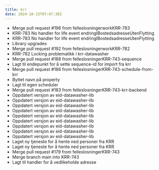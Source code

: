 ```yaml
---
title: krr
date: 2024-10-15T07:47:38Z
---
```

- Merge pull request #196 from felleslosningerworkKRR-783
- KRR-783 No handler for life event endringIBostedsadresseUtenFlytting
- KRR-783 No handler for life event endringIBostedsadresseUtenFlytting
- Library upgrades
- Merge pull request #192 from felleslosningerworkKRR-782
- KRR-782 Locking problematikk i krr-datawasher
- Merge pull request #188 from felleslosningerKRR-743-sequence
- Lagt til endepunkt for å sette sequence-id for import fra krr
- Merge pull request #186 from felleslosningerKRR-743-schedule-from-krr
- Byttet navn på property
- Lagt til egen scheduler
- Merge pull request #183 from felleslosningerKRR-743-krr-backend
- Oppdatert versjon av eid-datawasher-lib
- Oppdatert versjon av eid-datawasher-lib
- Oppdatert versjon av eid-datawasher-lib
- Oppdatert versjon av eid-datawasher-lib
- Oppdatert versjon av eid-datawasher-lib
- Oppdatert versjon av eid-datawasher-lib
- Oppdatert versjon av eid-datawasher-lib
- Oppdatert versjon av eid-datawasher-lib
- Oppdatert versjon av eid-datawasher-lib
- Laget ny tjeneste for å hente ned personer fra KRR
- Laget ny tjeneste for å hente ned personer fra KRR
- Merge pull request #179 from felleslosningerKRR-743
- Merge branch main into KRR-743
- Lagt til handler for å vedlikeholde adresse

